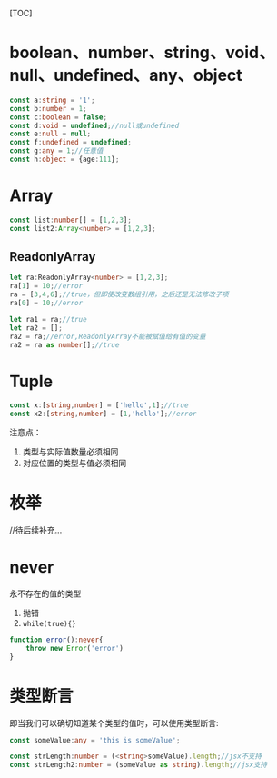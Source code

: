 [TOC]

# boolean、number、string、void、null、undefined、any、object
```ts
const a:string = '1';
const b:number = 1;
const c:boolean = false;
const d:void = undefined;//null或undefined
const e:null = null;
const f:undefined = undefined;
const g:any = 1;//任意值
const h:object = {age:111};
```

# Array
```ts
const list:number[] = [1,2,3];
const list2:Array<number> = [1,2,3];
```

## ReadonlyArray
```ts
let ra:ReadonlyArray<number> = [1,2,3];
ra[1] = 10;//error
ra = [3,4,6];//true，但即使改变数组引用，之后还是无法修改子项
ra[0] = 10;//error

let ra1 = ra;//true
let ra2 = [];
ra2 = ra;//error,ReadonlyArray不能被赋值给有值的变量
ra2 = ra as number[];//true
```

# Tuple
```ts
const x:[string,number] = ['hello',1];//true
const x2:[string,number] = [1,'hello'];//error
```
注意点：
1. 类型与实际值数量必须相同
2. 对应位置的类型与值必须相同

# 枚举
//待后续补充...

# never
永不存在的值的类型
1. 抛错
2. `while(true){}`

```ts
function error():never{
    throw new Error('error')
}
```

# 类型断言
即当我们可以确切知道某个类型的值时，可以使用类型断言:
```ts
const someValue:any = 'this is someValue';

const strLength:number = (<string>someValue).length;//jsx不支持
const strLength2:number = (someValue as string).length;//jsx支持
```
